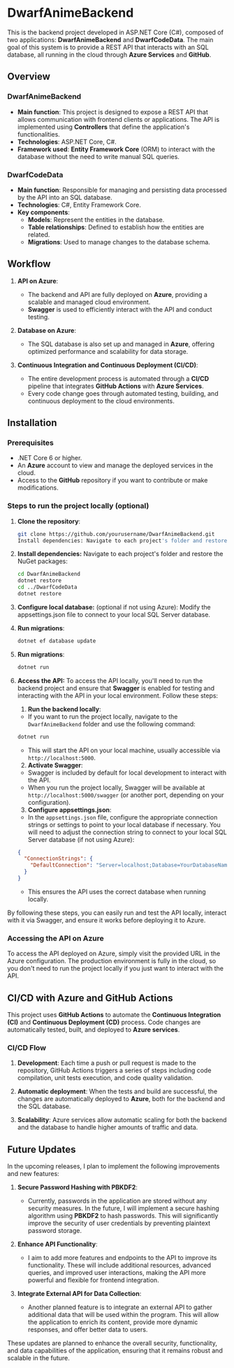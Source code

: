 # DwarfAnimeBackend

This is the backend project developed in ASP.NET Core (C#), composed of two applications: **DwarfAnimeBackend** and **DwarfCodeData**. The main goal of this system is to provide a REST API that interacts with an SQL database, all running in the cloud through **Azure Services** and **GitHub**.

## Overview

### **DwarfAnimeBackend**

- **Main function**: This project is designed to expose a REST API that allows communication with frontend clients or applications. The API is implemented using **Controllers** that define the application's functionalities.
- **Technologies**: ASP.NET Core, C#.
- **Framework used**: **Entity Framework Core** (ORM) to interact with the database without the need to write manual SQL queries.

### **DwarfCodeData**

- **Main function**: Responsible for managing and persisting data processed by the API into an SQL database.
- **Technologies**: C#, Entity Framework Core.
- **Key components**:
  - **Models**: Represent the entities in the database.
  - **Table relationships**: Defined to establish how the entities are related.
  - **Migrations**: Used to manage changes to the database schema.

## Workflow

1. **API on Azure**:
   - The backend and API are fully deployed on **Azure**, providing a scalable and managed cloud environment.
   - **Swagger** is used to efficiently interact with the API and conduct testing.

2. **Database on Azure**:
   - The SQL database is also set up and managed in **Azure**, offering optimized performance and scalability for data storage.

3. **Continuous Integration and Continuous Deployment (CI/CD)**:
   - The entire development process is automated through a **CI/CD** pipeline that integrates **GitHub Actions** with **Azure Services**.
   - Every code change goes through automated testing, building, and continuous deployment to the cloud environments.

## Installation

### Prerequisites

- .NET Core 6 or higher.
- An **Azure** account to view and manage the deployed services in the cloud.
- Access to the **GitHub** repository if you want to contribute or make modifications.

### Steps to run the project locally (optional)

1. **Clone the repository**:
   ```bash
   git clone https://github.com/yourusername/DwarfAnimeBackend.git
   Install dependencies: Navigate to each project's folder and restore the NuGet packages:

2. **Install dependencies:** Navigate to each project's folder and restore the NuGet packages:
    ```bash
    cd DwarfAnimeBackend
    dotnet restore
    cd ../DwarfCodeData
    dotnet restore

3. **Configure local database:**
  (optional if not using Azure): Modify the appsettings.json file to connect to your local SQL Server database.

4. **Run migrations**:
     ```bash
    dotnet ef database update
     
5. **Run migrations**:
    ```bash
    dotnet run

6. **Access the API:**
    To access the API locally, you'll need to run the backend project and ensure that **Swagger** is enabled for testing and interacting with the API in your local environment. Follow these steps:

    1. **Run the backend locally**: 
     - If you want to run the project locally, navigate to the `DwarfAnimeBackend` folder and use the following command:
     ```bash
     dotnet run
     ```
     - This will start the API on your local machine, usually accessible via `http://localhost:5000`.

    2. **Activate Swagger**:
     - Swagger is included by default for local development to interact with the API. 
     - When you run the project locally, Swagger will be available at `http://localhost:5000/swagger` (or another port, depending on your configuration).

    3. **Configure appsettings.json**:
     - In the `appsettings.json` file, configure the appropriate connection strings or settings to point to your local database if necessary. You will need to adjust the connection string to connect to your local SQL Server database (if not using Azure):
     ```json
     {
       "ConnectionStrings": {
         "DefaultConnection": "Server=localhost;Database=YourDatabaseName;Trusted_Connection=True;MultipleActiveResultSets=true"
       }
     }
     ```
     - This ensures the API uses the correct database when running locally.

By following these steps, you can easily run and test the API locally, interact with it via Swagger, and ensure it works before deploying it to Azure.
  
### Accessing the API on Azure

To access the API deployed on Azure, simply visit the provided URL in the Azure configuration. The production environment is fully in the cloud, so you don't need to run the project locally if you just want to interact with the API.

## CI/CD with Azure and GitHub Actions

This project uses **GitHub Actions** to automate the **Continuous Integration (CI)** and **Continuous Deployment (CD)** process. Code changes are automatically tested, built, and deployed to **Azure services**.

### CI/CD Flow

1. **Development**: Each time a push or pull request is made to the repository, GitHub Actions triggers a series of steps including code compilation, unit tests execution, and code quality validation.

2. **Automatic deployment**: When the tests and build are successful, the changes are automatically deployed to **Azure**, both for the backend and the SQL database.

3. **Scalability**: Azure services allow automatic scaling for both the backend and the database to handle higher amounts of traffic and data.


## Future Updates

In the upcoming releases, I plan to implement the following improvements and new features:

1. **Secure Password Hashing with PBKDF2**:
   - Currently, passwords in the application are stored without any security measures. In the future, I will implement a secure hashing algorithm using **PBKDF2** to hash passwords. This will significantly improve the security of user credentials by preventing plaintext password storage.

2. **Enhance API Functionality**:
   - I aim to add more features and endpoints to the API to improve its functionality. These will include additional resources, advanced queries, and improved user interactions, making the API more powerful and flexible for frontend integration.

3. **Integrate External API for Data Collection**:
   - Another planned feature is to integrate an external API to gather additional data that will be used within the program. This will allow the application to enrich its content, provide more dynamic responses, and offer better data to users.

These updates are planned to enhance the overall security, functionality, and data capabilities of the application, ensuring that it remains robust and scalable in the future.

 






